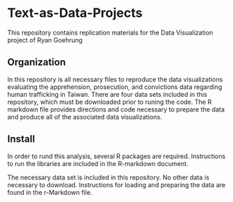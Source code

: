 # Text-as-Data-Projects

This repository contains replication materials for the Data Visualization project of Ryan Goehrung

## Organization

In this repository is all necessary files to reproduce the data visualizations evaluating the apprehension, prosecution, and convictions data regarding human trafficking in Taiwan. There are four data sets included in this repository, which must be downloaded prior to runing the code. The R markdown file provides directions and code necessary to prepare the data and produce all of the associated data visualizations.

## Install

In order to rund this analysis, several R packages are required. Instructions to run the libraries are included in the R-markdown document.

The necessary data set is included in this repository. No other data is necessary to download. Instructions for loading and preparing the data are found in the r-Markdown file.
